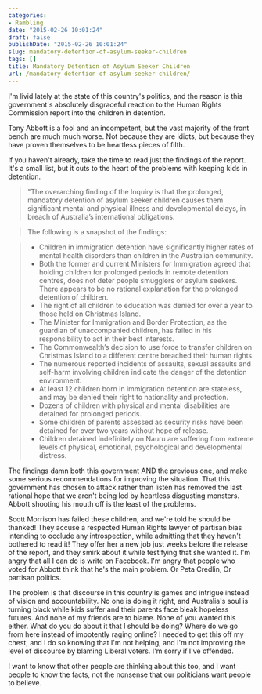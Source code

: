 ```yaml
---
categories:
- Rambling
date: "2015-02-26 10:01:24"
draft: false
publishDate: "2015-02-26 10:01:24"
slug: mandatory-detention-of-asylum-seeker-children
tags: []
title: Mandatory Detention of Asylum Seeker Children
url: /mandatory-detention-of-asylum-seeker-children/
---
```


I'm livid lately at the state of this country's politics, and the reason is this government's absolutely disgraceful reaction to the Human Rights Commission report into the children in detention.

Tony Abbott is a fool and an incompetent, but the vast majority of the front bench are much much worse. Not because they are idiots, but because they have proven themselves to be heartless pieces of filth.

If you haven't already, take the time to read just the findings of the report. It's a small list, but it cuts to the heart of the problems with keeping kids in detention.

> "The overarching finding of the Inquiry is that the prolonged, mandatory detention of asylum seeker children causes them significant mental and physical illness and developmental delays, in breach of Australia’s international obligations.

> The following is a snapshot of the findings:

> - Children in immigration detention have significantly higher rates of mental health disorders than children in the Australian community.
> - Both the former and current Ministers for Immigration agreed that holding children for prolonged periods in remote detention centres, does not deter people smugglers or asylum seekers. There appears to be no rational explanation for the prolonged detention of children.
> - The right of all children to education was denied for over a year to those held on Christmas Island.
> - The Minister for Immigration and Border Protection, as the guardian of unaccompanied children, has failed in his responsibility to act in their best interests.
> - The Commonwealth’s decision to use force to transfer children on Christmas Island to a different centre breached their human rights.
> - The numerous reported incidents of assaults, sexual assaults and self-harm involving children indicate the danger of the detention environment.
> - At least 12 children born in immigration detention are stateless, and may be denied their right to nationality and protection.
> - Dozens of children with physical and mental disabilities are detained for prolonged periods.
> - Some children of parents assessed as security risks have been detained for over two years without hope of release.
> - Children detained indefinitely on Nauru are suffering from extreme levels of physical, emotional, psychological and developmental distress.

The findings damn both this government AND the previous one, and make some serious recommendations for improving the situation. That this government has chosen to attack rather than listen has removed the last rational hope that we aren't being led by heartless disgusting monsters. Abbott shooting his mouth off is the least of the problems.

Scott Morrison has failed these children, and we're told he should be thanked! They accuse a respected Human Rights lawyer of partisan bias intending to occlude any introspection, while admitting that they haven't bothered to read it! They offer her a new job just weeks before the release of the report, and they smirk about it while testifying that she wanted it. I'm angry that all I can do is write on Facebook. I'm angry that people who voted for Abbott think that he's the main problem. Or Peta Credlin, Or partisan politics.

The problem is that discourse in this country is games and intrigue instead of vision and accountability. No one is doing it right, and Australia's soul is turning black while kids suffer and their parents face bleak hopeless futures. And none of my friends are to blame. None of you wanted this either. What do you do about it that I should be doing? Where do we go from here instead of impotently raging online? I needed to get this off my chest, and I do so knowing that I'm not helping, and I'm not improving the level of discourse by blaming Liberal voters. I'm sorry if I've offended.

I want to know that other people are thinking about this too, and I want people to know the facts, not the nonsense that our politicians want people to believe.
